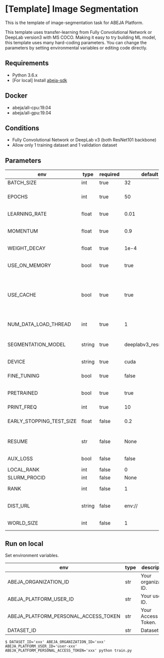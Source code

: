 # [Template] Image Segmentation
This is the template of image-segmentation task for ABEJA Platform.

This template uses transfer-learning from Fully Convolutional Network or DeepLab version3 with MS COCO. Making it easy to try building ML model, this template uses many hard-coding parameters. You can change the parameters by setting environmental variables or editing code directly.



## Requirements
- Python 3.6.x
- [For local] Install [abeja-sdk](https://developers.abeja.io/sdk/)


## Docker
- abeja/all-cpu:19.04
- abeja/all-gpu:19.04


## Conditions
- Fully Convolutional Network or DeepLab v3 (both ResNet101 backbone)
- Allow only 1 training dataset and 1 validation dataset


## Parameters
| env | type | required | default | description |
| --- | --- | --- | --- | --- |
| BATCH_SIZE | int | true | 32 | Batch size. |
| EPOCHS | int | true | 50 | Epoch number. This template applies "Early stopping". |
| LEARNING_RATE | float | true | 0.01 | Learning rate. Need to be from `0.0` to `1.0`. |
| MOMENTUM | float | true | 0.9 | Weight of the previous update. Need to be from `0.0`. |
| WEIGHT_DECAY | float | true | 1e-4 | SGD parameter "decay". Need to be from `0.0`. |
| USE_ON_MEMORY | bool | true | true | Load data on memory. If you use a big dataset, set it to `false`. |
| USE_CACHE | bool | true | true | Image cache. If you use a big dataset, set it to `false`. If `USE_ON_MEMORY=true`, then `USE_CACHE=true` automatically. |
| NUM_DATA_LOAD_THREAD | int | true | 1 | Number of thread image loads. MUST NOT over `BATCH_SIZE`. |
| SEGMENTATION_MODEL | string | true | deeplabv3_resnet101 | Segmentation Model "fcn_resnet101" or "deeplabv3_resnet101". |
| DEVICE | string | true | cuda | Device name to use: "cuda" or "cpu". |
| FINE_TUNING | bool | true | false | If "False", only the last layer is trained. |
| PRETRAINED | bool | true | true | If "True", training starts from pretrained model by MS COCO. |
| PRINT_FREQ | int | true | 10 | Log frequency (epoch). |
| EARLY_STOPPING_TEST_SIZE | float | false | 0.2 | Test data size for "Early stopping". Need to be from `0.0` to `1.0`. |
| RESUME | str | false | None | Filepath. Set if you want to use pretrained your model. |
| AUX_LOSS | bool | false | false | Set if you want to use aux loss. |
| LOCAL_RANK | int | false | 0 | Name of the GPU to use |
| SLURM_PROCID | int | false | None | SLURM PROCID. |
| RANK | int | false | 1 | Rank of the current process. |
| DIST_URL | string | false | env:// | URL specifying how to initialize the process group. |
| WORLD_SIZE | int | false | 1 | Number of processes participating in the job. |


## Run on local
Set environment variables.

| env | type | description |
| --- | --- | --- |
| ABEJA_ORGANIZATION_ID | str | Your organization ID. |
| ABEJA_PLATFORM_USER_ID | str | Your user ID. |
| ABEJA_PLATFORM_PERSONAL_ACCESS_TOKEN | str | Your Access Token. |
| DATASET_ID | str | Dataset ID. |

```
$ DATASET_ID='xxx' ABEJA_ORGANIZATION_ID='xxx' ABEJA_PLATFORM_USER_ID='user-xxx' ABEJA_PLATFORM_PERSONAL_ACCESS_TOKEN='xxx' python train.py
```
